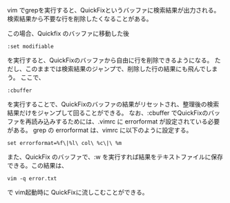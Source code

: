 vim でgrepを実行すると、QuickFixというバッファに検索結果が出力される。
検索結果から不要な行を削除したくなることがある。

この場合、Quickfix のバッファに移動した後

```
:set modifiable
```

を実行すると、QuickFixのバッファから自由に行を削除できるようになる。
ただし、このままでは検索結果のジャンプで、削除した行の結果にも飛んでしまう。
ここで、

```
:cbuffer
```

を実行することで、QuickFixのバッファの結果がリセットされ、整理後の検索結果だけをジャンプして回ることができる。
なお、:cbuffer でQuickFixのバッファを再読み込みするためには、.vimrc に errorformat が設定されている必要がある。
grep の errorformat は、vimrc に以下のように設定する。

```
set errorformat=%f\|%l\ col\ %c\|\ %m
```

また、QuickFix のバッファで、:w を実行すれば結果をテキストファイルに保存できる。この結果は、

```
vim -q error.txt
```

で vim起動時に QuickFixに流しこむことができる。

